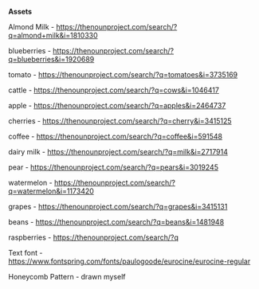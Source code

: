 **Assets**

Almond Milk - https://thenounproject.com/search/?q=almond+milk&i=1810330

blueberries - https://thenounproject.com/search/?q=blueberries&i=1920689

tomato - https://thenounproject.com/search/?q=tomatoes&i=3735169

cattle - https://thenounproject.com/search/?q=cows&i=1046417

apple - https://thenounproject.com/search/?q=apples&i=2464737

cherries - https://thenounproject.com/search/?q=cherry&i=3415125

coffee - https://thenounproject.com/search/?q=coffee&i=591548

dairy milk - https://thenounproject.com/search/?q=milk&i=2717914

pear - https://thenounproject.com/search/?q=pears&i=3019245

watermelon - https://thenounproject.com/search/?q=watermelon&i=1173420

grapes - https://thenounproject.com/search/?q=grapes&i=3415131

beans - https://thenounproject.com/search/?q=beans&i=1481948

raspberries - https://thenounproject.com/search/?q

Text font - https://www.fontspring.com/fonts/paulogoode/eurocine/eurocine-regular

Honeycomb Pattern - drawn myself
